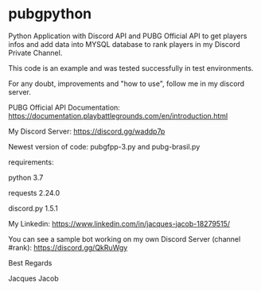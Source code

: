 # pubgpython

Python Application with Discord API and PUBG Official API to get players infos and add data into MYSQL database to rank players in my Discord Private Channel.

This code is an example and was tested successfully in test environments.

For any doubt, improvements and "how to use", follow me in my discord server. 

PUBG Official API Documentation: https://documentation.playbattlegrounds.com/en/introduction.html

My Discord Server: https://discord.gg/waddp7p

Newest version of code: pubgfpp-3.py and pubg-brasil.py

requirements:

python 3.7

requests 2.24.0

discord.py 1.5.1

My Linkedin: https://www.linkedin.com/in/jacques-jacob-18279515/

You can see a sample bot working on my own Discord Server (channel #rank): https://discord.gg/QkRuWgy

Best Regards

Jacques Jacob
